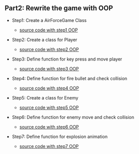 
## Part2: Rewrite the game with OOP

- Step1: Create a AirForceGame Class

  - [source code with step1 OOP](/oopStep1.py)

- Step2: Create a class for Player

  - [source code with step2 OOP](/oopStep2.py)

- Step3: Define function for key press and move player

  - [source code with step3 OOP](/oopStep3.py) 

- Step4:  Define function for fire bullet and check collision

  - [source code with step4 OOP](/oopStep4py) 

- Step5:  Create a class for Enemy

  - [source code with step5 OOP](/oopStep5.py)     

- Step6:  Define function for enemy move and check collision

  - [source code with step6 OOP](oopStep6.py) 

- Step7:   Define function for explosion animation

  - [source code with step7 OOP](/oopStep7.py) 


